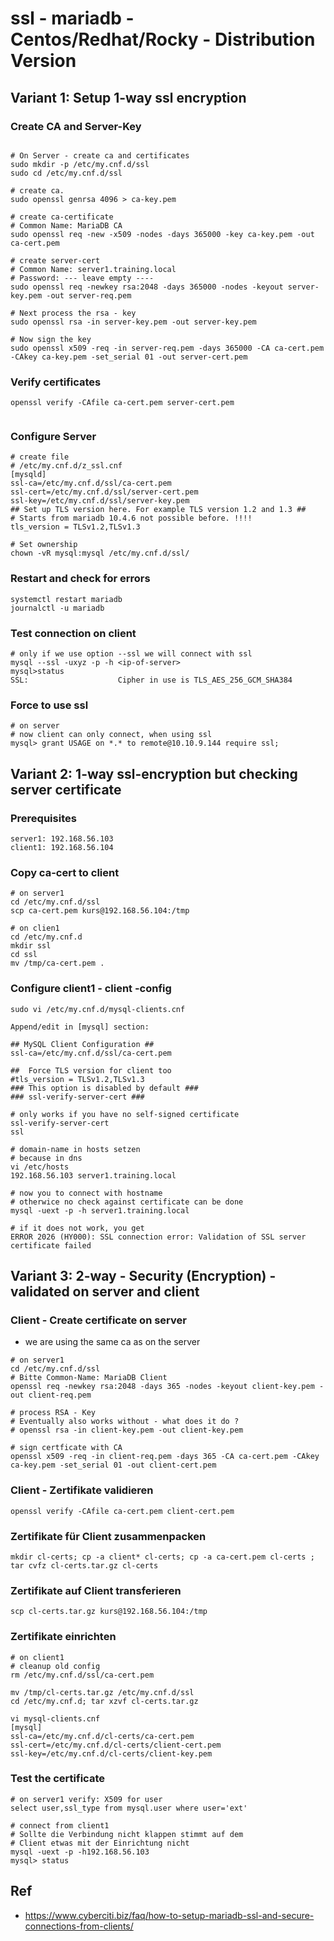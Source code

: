 # ssl - mariadb - Centos/Redhat/Rocky - Distribution Version

## Variant 1: Setup 1-way ssl encryption 

### Create CA and Server-Key 

```

# On Server - create ca and certificates 
sudo mkdir -p /etc/my.cnf.d/ssl
sudo cd /etc/my.cnf.d/ssl

# create ca.  
sudo openssl genrsa 4096 > ca-key.pem

# create ca-certificate 
# Common Name: MariaDB CA 
sudo openssl req -new -x509 -nodes -days 365000 -key ca-key.pem -out ca-cert.pem

# create server-cert 
# Common Name: server1.training.local 
# Password: --- leave empty ----
sudo openssl req -newkey rsa:2048 -days 365000 -nodes -keyout server-key.pem -out server-req.pem

# Next process the rsa - key 
sudo openssl rsa -in server-key.pem -out server-key.pem

# Now sign the key 
sudo openssl x509 -req -in server-req.pem -days 365000 -CA ca-cert.pem -CAkey ca-key.pem -set_serial 01 -out server-cert.pem

```

### Verify certificates 

```
openssl verify -CAfile ca-cert.pem server-cert.pem 


```

### Configure Server 
```
# create file 
# /etc/my.cnf.d/z_ssl.cnf 
[mysqld]
ssl-ca=/etc/my.cnf.d/ssl/ca-cert.pem
ssl-cert=/etc/my.cnf.d/ssl/server-cert.pem
ssl-key=/etc/my.cnf.d/ssl/server-key.pem
## Set up TLS version here. For example TLS version 1.2 and 1.3 ##
# Starts from mariadb 10.4.6 not possible before. !!!! 
tls_version = TLSv1.2,TLSv1.3

# Set ownership 
chown -vR mysql:mysql /etc/my.cnf.d/ssl/

```

### Restart and check for errors 
```
systemctl restart mariadb
journalctl -u mariadb 

```

### Test connection on client 

```
# only if we use option --ssl we will connect with ssl 
mysql --ssl -uxyz -p -h <ip-of-server>
mysql>status
SSL:                    Cipher in use is TLS_AES_256_GCM_SHA384

```

### Force to use ssl 


```
# on server 
# now client can only connect, when using ssl 
mysql> grant USAGE on *.* to remote@10.10.9.144 require ssl;
```

## Variant 2: 1-way ssl-encryption but checking server certificate 

### Prerequisites 

```
server1: 192.168.56.103 
client1: 192.168.56.104
```

### Copy ca-cert to client 

```
# on server1 
cd /etc/my.cnf.d/ssl
scp ca-cert.pem kurs@192.168.56.104:/tmp 

# on clien1 
cd /etc/my.cnf.d 
mkdir ssl 
cd ssl
mv /tmp/ca-cert.pem . 
```

### Configure client1 - client -config  

```
sudo vi /etc/my.cnf.d/mysql-clients.cnf

Append/edit in [mysql] section:

## MySQL Client Configuration ##
ssl-ca=/etc/my.cnf.d/ssl/ca-cert.pem

##  Force TLS version for client too
#tls_version = TLSv1.2,TLSv1.3
### This option is disabled by default ###
### ssl-verify-server-cert ###

# only works if you have no self-signed certificate
ssl-verify-server-cert
ssl

# domain-name in hosts setzen 
# because in dns
vi /etc/hosts 
192.168.56.103 server1.training.local 

# now you to connect with hostname
# otherwice no check against certificate can be done 
mysql -uext -p -h server1.training.local 

# if it does not work, you get 
ERROR 2026 (HY000): SSL connection error: Validation of SSL server certificate failed

```

## Variant 3: 2-way - Security (Encryption) - validated on server and client 

### Client - Create certificate on server
  * we are using the same ca as on the server

```
# on server1
cd /etc/my.cnf.d/ssl
# Bitte Common-Name: MariaDB Client 
openssl req -newkey rsa:2048 -days 365 -nodes -keyout client-key.pem -out client-req.pem

# process RSA - Key 
# Eventually also works without - what does it do ? 
# openssl rsa -in client-key.pem -out client-key.pem

# sign certficate with CA 
openssl x509 -req -in client-req.pem -days 365 -CA ca-cert.pem -CAkey ca-key.pem -set_serial 01 -out client-cert.pem

```

### Client - Zertifikate validieren 

```
openssl verify -CAfile ca-cert.pem client-cert.pem
```

### Zertifikate für Client zusammenpacken

```
mkdir cl-certs; cp -a client* cl-certs; cp -a ca-cert.pem cl-certs ; tar cvfz cl-certs.tar.gz cl-certs 
```


### Zertifikate auf Client transferieren 

```
scp cl-certs.tar.gz kurs@192.168.56.104:/tmp 
```



### Zertifikate einrichten 

```
# on client1 
# cleanup old config 
rm /etc/my.cnf.d/ssl/ca-cert.pem 

mv /tmp/cl-certs.tar.gz /etc/my.cnf.d/ssl
cd /etc/my.cnf.d; tar xzvf cl-certs.tar.gz 

vi mysql-clients.cnf 
[mysql]
ssl-ca=/etc/my.cnf.d/cl-certs/ca-cert.pem
ssl-cert=/etc/my.cnf.d/cl-certs/client-cert.pem
ssl-key=/etc/my.cnf.d/cl-certs/client-key.pem

```

### Test the certificate

```
# on server1 verify: X509 for user 
select user,ssl_type from mysql.user where user='ext'

# connect from client1 
# Sollte die Verbindung nicht klappen stimmt auf dem 
# Client etwas mit der Einrichtung nicht
mysql -uext -p -h192.168.56.103
mysql> status 

```


## Ref 

  * https://www.cyberciti.biz/faq/how-to-setup-mariadb-ssl-and-secure-connections-from-clients/
  

